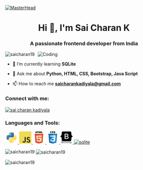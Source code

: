 [![MasterHead](https://jayamwebsolutions.com/img/website.gif)](https://rishavchanda.io)
<h1 align="center">Hi 👋, I'm Sai Charan K</h1>
<h3 align="center">A passionate frontend developer from India</h3>
<img align="right" alt="Coding" width="400" src="https://miro.medium.com/v2/resize:fit:828/1*IRGHmiGsa16stedQvIaZfw.gif"/>
<p align="left"> <img src="https://komarev.com/ghpvc/?username=saicharan19&label=Profile%20views&color=0e75b6&style=flat" alt="saicharan19" /> </p>

- 🌱 I’m currently learning **SQLite**

- 💬 Ask me about **Python, HTML, CSS, Bootstrap, Java Script**

- 📫 How to reach me **saicharankadiyala@gmail.com**

<h3 align="left">Connect with me:</h3>
<p align="left">
<a href="https://linkedin.com/in/sai charan kadiyala" target="blank"><img align="center" src="https://raw.githubusercontent.com/rahuldkjain/github-profile-readme-generator/master/src/images/icons/Social/linked-in-alt.svg" alt="sai charan kadiyala" height="30" width="40" /></a>
</p>

<h3 align="left">Languages and Tools:</h3>
<p align="left"> <a href="https://getbootstrap.com" target="_blank" rel="noreferrer">
<img src="https://raw.githubusercontent.com/devicons/devicon/master/icons/python/python-original.svg" alt="python" width="40" height="40"/> </a> <a href="https://www.sqlite.org/" target="_blank" rel="noreferrer"> 
<img src="https://raw.githubusercontent.com/devicons/devicon/master/icons/javascript/javascript-original.svg" alt="javascript" width="40" height="40"/> </a> <a href="https://www.python.org" target="_blank" rel="noreferrer"> 
<img src="https://raw.githubusercontent.com/devicons/devicon/master/icons/html5/html5-original-wordmark.svg" alt="html5" width="40" height="40"/> </a> <a href="https://developer.mozilla.org/en-US/docs/Web/JavaScript" target="_blank" rel="noreferrer">
<img src="https://raw.githubusercontent.com/devicons/devicon/master/icons/css3/css3-original-wordmark.svg" alt="css3" width="40" height="40"/> </a> <a href="https://www.w3.org/html/" target="_blank" rel="noreferrer"> 
<img src="https://raw.githubusercontent.com/devicons/devicon/master/icons/bootstrap/bootstrap-plain-wordmark.svg" alt="bootstrap" width="40" height="40"/> </a> <a href="https://www.w3schools.com/css/" target="_blank" rel="noreferrer">  
<img src="https://www.vectorlogo.zone/logos/sqlite/sqlite-icon.svg" alt="sqlite" width="40" height="40"/> </a> </p>

<p><img align="left" src="https://github-readme-stats.vercel.app/api/top-langs?username=SAICHARANK19&show_icons=true&locale=en&layout=compact" alt="saicharan19" /></p>

<p>&nbsp;<img align="center" src="https://github-readme-stats.vercel.app/api?username=SAICHARANK19&show_icons=true&locale=en" alt="saicharan19" /></p>

<p><img align="center" src="https://github-readme-streak-stats.herokuapp.com/?user=SAICHARANK19&" alt="saicharan19" /></p>

